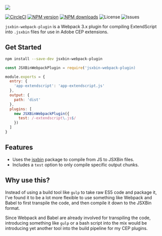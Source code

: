 ![][header-image]

[![CircleCI][circleci-image]][circleci-url]
[![NPM version][npm-version]][npm-url]
[![NPM downloads][npm-downloads]][npm-url]
![License][license]
![Issues][issues]

`jsxbin-webpack-plugin` is a Webpack 3.x plugin for compiling ExtendScript into `.jsxbin` files for use in
Adobe CEP extensions.

## Get Started

```sh
npm install --save-dev jsxbin-webpack-plugin
```

```js
const JSXBinWebpackPlugin = require('jsxbin-webpack-plugin)

module.exports = {
  entry: {
    'app-extendscript': 'app-extendscript.js'
  },
  output: {
    path: 'dist'
  },
  plugins: [
    new JSXBinWebpackPlugin({
      test: /-extendscript\.js$/
    })
  ]
}
```

## Features

- Uses the [jsxbin][jsxbin-link] package to compile from JS to JSXBin files.
- Includes a `test` option to only compile specific output chunks.

## Why use this?

Instead of using a build tool like `gulp` to take raw ES5 code and package it, I've found it to be a
lot more flexible to use something like Webpack and Babel to first transpile the code, and then compile
it down to the JSXBin format.

Since Webpack and Babel are already involved for transpiling the code, introducing something like `gulp`
or a bash script into the mix would be introducing yet another tool into the build pipeline for my CEP
plugins.

[header-image]: https://raw.githubusercontent.com/sammarks/art/master/jsxbin-webpack-plugin/header.jpg
[circleci-image]: https://img.shields.io/circleci/project/github/sammarks/jsxbin-webpack-plugin.svg
[circleci-url]: https://circleci.com/gh/sammarks/jsxbin-webpack-plugin/tree/master
[npm-version]: https://img.shields.io/npm/v/jsxbin-webpack-plugin.svg
[npm-downloads]: https://img.shields.io/npm/dm/jsxbin-webpack-plugin.svg
[npm-url]: https://www.npmjs.com/package/jsxbin-webpack-plugin
[license]: https://img.shields.io/github/license/sammarks/jsxbin-webpack-plugin.svg
[issues]: https://img.shields.io/github/issues/sammarks/jsxbin-webpack-plugin.svg
[jsxbin-link]: https://github.com/runegan/jsxbin
